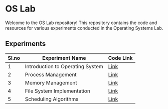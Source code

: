 # OS Lab

Welcome to the OS Lab repository! This repository contains the code and resources for various experiments conducted in the Operating Systems Lab.

## Experiments

|SI.no | Experiment Name | Code Link |
|-------------------|-----------------|-----------|
| 1 | Introduction to Operating System | [Link](experiment1/) |
| 2 | Process Management | [Link](experiment2/) |
| 3 | Memory Management | [Link](experiment3/) |
| 4 | File System Implementation | [Link](experiment4/) |
| 5 | Scheduling Algorithms | [Link](experiment5/) |
